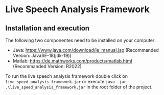 # Live Speech Analysis Framework

## Installation and execution

The following two componentes need to be installed on your computer:

* Java: https://www.java.com/download/ie_manual.jsp (Recommanded Version: JavaSE-18(jdk-19))
* Matlab: https://de.mathworks.com/products/matlab.html (Recommanded Version: R2022)

To run the live speech analysis framework double click on `live_speed_analysis_framework.jar` or
execute `java -jar .\live_speed_analysis_framework.jar` in the root folder of the project.
